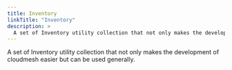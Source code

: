 ```yaml
---
title: Inventory
linkTitle: "Inventory"
description: >
  A set of Inventory utility collection that not only makes the development of cloudmesh easier but can be used generally.
---
```


  A set of Inventory utility collection that not only makes the development of cloudmesh easier but can be used generally.
